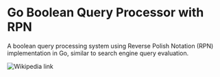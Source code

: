 # Go Boolean Query Processor with RPN

A boolean query processing system using Reverse Polish Notation (RPN) implementation in Go, similar to search engine query evaluation.

![Wikipedia link](https://en.wikipedia.org/wiki/Reverse_Polish_notation)